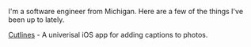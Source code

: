 I'm a software engineer from Michigan. Here are a few of the things I've been up to lately.

[Cutlines](https://cutlines.jbruce.me) - A univerisal iOS app for adding captions to photos.

